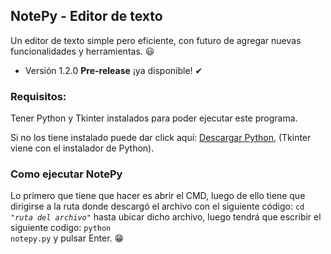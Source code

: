 ## NotePy - Editor de texto
Un editor de texto simple pero eficiente, con futuro de agregar nuevas funcionalidades y herramientas. 😃
- Versión 1.2.0 **Pre-release** ¡ya disponible! ✔

### Requisitos:
Tener Python y Tkinter instalados para poder ejecutar este programa.

Si no los tiene instalado puede dar click aquí: [Descargar Python](http://www.python.org "Descargar e instalar Python"), (Tkinter viene con el instalador de Python).

### Como ejecutar NotePy
Lo primero que tiene que hacer es abrir el CMD, luego de ello tiene que dirigirse a la ruta donde descargó el archivo con el siguiente código:
<code>cd *"ruta del archivo"*</code> hasta ubicar dicho archivo, luego tendrá que escribir el siguiente codigo: <code>python notepy.py</code> y pulsar Enter. 😁
